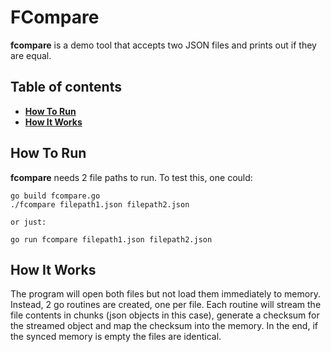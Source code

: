 # __FCompare__

**fcompare** is a demo tool that accepts two JSON files and prints out if they are equal.

## __Table of contents__

- [**How To Run**](#how-to-run)
- [**How It Works**](#how-it-works)

## __How To Run__

**fcompare** needs 2 file paths to run. To test this, one could:

```
go build fcompare.go
./fcompare filepath1.json filepath2.json

or just:

go run fcompare filepath1.json filepath2.json
```

## __How It Works__

The program will open both files but not load them immediately to memory. Instead,
2 go routines are created, one per file. Each routine will stream the file contents in chunks (json objects in this case), generate a checksum for the streamed object and map the checksum into the memory. In the end, if the synced memory is empty the files are identical.
